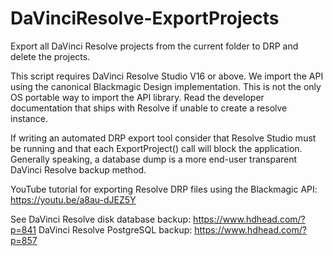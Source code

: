 # DaVinciResolve-ExportProjects
Export all DaVinci Resolve projects from the current folder to DRP and delete the projects.

This script requires DaVinci Resolve Studio V16 or above. We import the API using the canonical Blackmagic Design implementation. This is not the only OS portable way to import the API library. Read the developer documentation that ships with Resolve if unable to create a resolve instance.

If writing an automated DRP export tool consider that Resolve Studio must be running and that each ExportProject() call will block the application. Generally speaking, a database dump is a more end-user transparent DaVinci Resolve backup method.

YouTube tutorial for exporting Resolve DRP files using the Blackmagic API: https://youtu.be/a8au-dJEZ5Y

See DaVinci Resolve disk database backup: https://www.hdhead.com/?p=841 
DaVinci Resolve PostgreSQL backup: https://www.hdhead.com/?p=857
